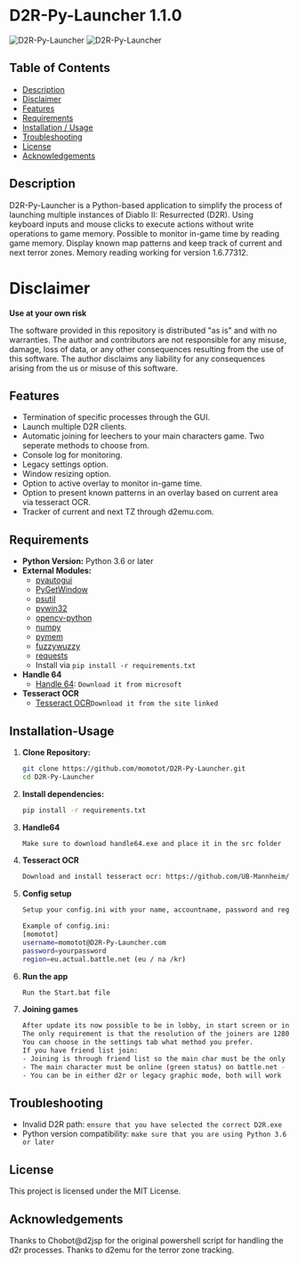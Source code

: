 # D2R-Py-Launcher 1.1.0

![D2R-Py-Launcher](https://i.imgur.com/zzOi7je.png)
![D2R-Py-Launcher](https://i.imgur.com/VwPE3nB.png)

## Table of Contents

- [Description](#Description)
- [Disclaimer](#Disclaimer)
- [Features](#Features)
- [Requirements](#Requirements)
- [Installation / Usage](#Installation-Usage)
- [Troubleshooting](#troubleshooting)
- [License](#License)
- [Acknowledgements](#Acknowledgements)


## Description

D2R-Py-Launcher is a Python-based application to simplify the process of launching multiple instances of Diablo II: Resurrected (D2R).
Using keyboard inputs and mouse clicks to execute actions without write operations to game memory. Possible to monitor in-game time by reading game memory.
Display known map patterns and keep track of current and next terror zones.
Memory reading working for version 1.6.77312.

# Disclaimer

**Use at your own risk**

The software provided in this repository is distributed "as is" and with no warranties. The author and contributors are not responsible for any misuse, damage, loss of data, or any other consequences resulting from the use of this software.
The author disclaims any liability for any consequences arising from the us or misuse of this software.

## Features

- Termination of specific processes through the GUI.
- Launch multiple D2R clients.
- Automatic joining for leechers to your main characters game. Two seperate methods to choose from.
- Console log for monitoring.
- Legacy settings option.
- Window resizing option.
- Option to active overlay to monitor in-game time.
- Option to present known patterns in an overlay based on current area via tesseract OCR.
- Tracker of current and next TZ through d2emu.com.

## Requirements

- **Python Version:** Python 3.6 or later
- **External Modules:**
  - [pyautogui](https://pypi.org/project/PyAutoGUI/)
  - [PyGetWindow](https://pypi.org/project/PyGetWindow/)
  - [psutil](https://pypi.org/project/psutil/)
  - [pywin32](https://pypi.org/project/pywin32/)
  - [opencv-python](https://pypi.org/project/opencv-python/)
  - [numpy](https://pypi.org/project/numpy/)
  - [pymem](https://pypi.org/project/Pymem/)
  - [fuzzywuzzy](https://pypi.org/project/fuzzywuzzy/)
  - [requests](https://pypi.org/project/requests/)
  - Install via ```pip install -r requirements.txt``` 
- **Handle 64**
  - [Handle 64](https://learn.microsoft.com/en-us/sysinternals/downloads/handle): `Download it from microsoft`
- **Tesseract OCR**
  - [Tesseract OCR](https://github.com/UB-Mannheim/tesseract/wiki)`Download it from the site linked`


## Installation-Usage

1. **Clone Repository:**
   ```bash
   git clone https://github.com/momotot/D2R-Py-Launcher.git
   cd D2R-Py-Launcher

3. **Install dependencies:**
   ```bash
   pip install -r requirements.txt
4. **Handle64**
   ```bash
   Make sure to download handle64.exe and place it in the src folder

5. **Tesseract OCR**
   ```bash
   Download and install tesseract ocr: https://github.com/UB-Mannheim/tesseract/wiki

6. **Config setup**
   ```bash
   Setup your config.ini with your name, accountname, password and region/realm
   
   Example of config.ini:
   [momotot]
   username=momotot@D2R-Py-Launcher.com
   password=yourpassword
   region=eu.actual.battle.net (eu / na /kr)
   
7. **Run the app**
   ```bash
   Run the Start.bat file

8. **Joining games**
   ```bash
   After update its now possible to be in lobby, in start screen or in game when pressing next game.
   The only requirement is that the resolution of the joiners are 1280x720 for the pixel clicks to work.
   You can choose in the settings tab what method you prefer.
   If you have friend list join:
   - Joining is through friend list so the main char must be the only added account to the leechers friend list
   - The main character must be online (green status) on battle.net - this can sometimes be buggy!
   - You can be in either d2r or legacy graphic mode, both will work

## Troubleshooting

- Invalid D2R path: `ensure that you have selected the correct D2R.exe`
- Python version compatibility: `make sure that you are using Python 3.6 or later`

## License

This project is licensed under the MIT License.

## Acknowledgements

Thanks to Chobot@d2jsp for the original powershell script for handling the d2r processes.
Thanks to d2emu for the terror zone tracking.
